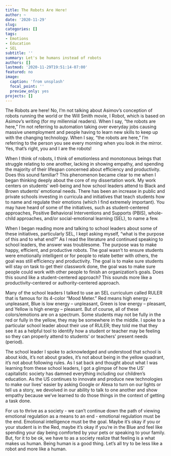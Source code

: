 ```yaml
---
title: The Robots Are Here!
author: ~
date: '2020-11-29'
slug:
categories: []
tags:
- Emotions
- Education
- SEL
subtitle: ''
summary: Let's be humans instead of robots
authors: []
lastmod: '2020-11-29T19:51:14-07:00'
featured: no
image:
  caption: 'from unsplash'
  focal_point: ''
  preview_only: yes
projects: []
---
```

The Robots are here! No, I’m not talking about Asimov’s conception of robots running the world or the Will Smith movie, I Robot, which is based on Asimov’s writing (for my millennial readers). When I say, “the robots are here,” I’m not referring to automation taking over everyday jobs causing massive unemployment and people having to learn new skills to keep up with the changing technology. When I say, “the robots are here,” I’m referring to the person you see every morning when you look in the mirror. Yes, that’s right, you and I are the robots!

When I think of robots, I think of emotionless and monotonous beings that struggle relating to one another, lacking in showing empathy, and spending the majority of their lifespan concerned about efficiency and productivity. Does this sound familiar? This phenomenon became clear to me when I began thinking deeply about the core of my dissertation work. My work centers on students’ well-being and how school leaders attend to Black and Brown students’ emotional needs. There has been an increase in public and private schools investing in curricula and initiatives that teach students how to name and regulate their emotions (which I find extremely important). You may have heard of some of the initiatives, such as student-centered approaches, Positive Behavioral Interventions and Supports (PBIS), whole-child approaches, and/or social-emotional learning (SEL), to name a few. 

When I began reading more and talking to school leaders about some of these initiatives, particularly SEL, I kept asking myself, “what is the purpose of this and to what end?” As I read the literature and continued speaking to school leaders, the answer was troublesome. The purpose was to make happy, efficient, and productive robots. The goal wasn’t to ensure students were emotionally intelligent or for people to relate better with others, the goal was still efficiency and productivity. The goal is to make sure students will stay on task to get their classwork done, the goal was to make sure people could work with other people to finish an organization’s goals. Does this sound like a student-centered approach? This sounds more like a productivity-centered or authority-centered approach. 

Many of the school leaders I talked to use an SEL curriculum called RULER that is famous for its 4-color “Mood Meter.” Red means high energy – unpleasant, Blue is low energy – unpleasant, Green is low energy – pleasant, and Yellow is high energy – pleasant. But of course, all of these colors/emotions are on a spectrum. Some students may not be fully in the red or fully in the yellow, they may be somewhere in the middle. I spoke to a particular school leader about their use of RULER; they told me that they see it as a helpful tool to identify how a student or teacher may be feeling so they can properly attend to students' or teachers' present needs (period).  

The school leader I spoke to acknowledged and understood that school is about kids, it’s not about grades, it’s not about being in the yellow quadrant, it’s not about following rules. As I sat back and thought about what I was learning from these school leaders, I got a glimpse of how the US’ capitalistic society has damned everything including our children’s education. As the US continues to innovate and produce new technologies to make our lives’ easier by asking Google or Alexa to turn on our lights or tell us a story, we devolved in our ability to talk to one another and show empathy because we’ve learned to do those things in the context of getting a task done. 

For us to thrive as a society - we can’t continue down the path of viewing emotional regulation as a means to an end - emotional regulation must be the end. Emotional intelligence must be the goal. Maybe it’s okay if you or your student is in the Red, maybe it’s okay if you’re in the Blue and feel like spending your day being comforted by your pets or speaking to your family. But, for it to be ok, we have to as a society realize that feeling is a what makes us human. Being human is a good thing. Let’s all try to be less like a robot and more like a human.
